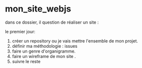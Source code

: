 # mon_site_webjs

dans ce dossier, il question de réaliser un site :

le premier jour:

1. créer un repository ou je vais mettre l'ensemble de mon projet.
2. définir ma méthodologie : issues
3. faire un genre d'organigramme.
4. faire un wireframe de mon site .
5. suivre le reste
